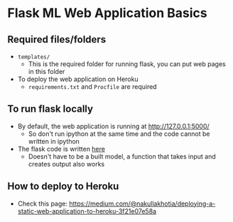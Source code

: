 # Flask ML Web Application Basics

## Required files/folders
* `templates/`
  * This is the required folder for running flask, you can put web pages in this folder
* To deploy the web application on Heroku
  * `requirements.txt` and `Procfile` are required

## To run flask locally
* By default, the web application is running at http://127.0.0.1:5000/
  * So don't run ipython at the same time and the code cannot be written in ipython
* The flask code is written [here][1]
  * Doesn't have to be a built model, a function that takes input and creates output also works

## How to deploy to Heroku
* Check this page: https://medium.com/@nakullakhotia/deploying-a-static-web-application-to-heroku-3f21e07e58a


[1]:https://github.com/hanhanwu/Hanhan_Applied_DataScience/blob/master/flask_basics/run_flask.py
